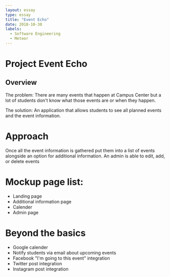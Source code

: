 ```yaml
---
layout: essay
type: essay
title: "Event Echo"
date: 2018-10-30
labels:
  - Software Engineering
  - Meteor
---
```


# Project Event Echo

## Overview
The problem: There are many events that happen at Campus Center but a lot of students don't know what those events are or when they happen.

The solution: An application that allows students to see all planned events and the event information.

# Approach
Once all the event information is gathered put them into a list of events alongside an option for additional information. 
An admin is able to edit, add, or delete events

# Mockup page list:
- Landing page
- Additional information page
- Calender
- Admin page

# Beyond the basics
- Google calender
- Notify students via email about upcoming events
- Facebook "I'm going to this event" integration
- Twitter post integration
- Instagram post integration

